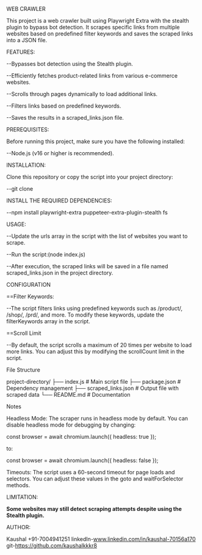 WEB CRAWLER

This project is a web crawler built using Playwright Extra with the stealth plugin to bypass bot detection. It scrapes specific links from multiple websites based on predefined filter keywords and saves the scraped links into a JSON file.

FEATURES:

--Bypasses bot detection using the Stealth plugin.

--Efficiently fetches product-related links from various e-commerce websites.

--Scrolls through pages dynamically to load additional links.

--Filters links based on predefined keywords.

--Saves the results in a scraped_links.json file.

PREREQUISITES:

Before running this project, make sure you have the following installed:

--Node.js (v16 or higher is recommended).


INSTALLATION:

Clone this repository or copy the script into your project directory:

--git clone <repository-url>


INSTALL THE REQUIRED DEPENDENCIES:

--npm install playwright-extra puppeteer-extra-plugin-stealth fs

USAGE:

--Update the urls array in the script with the list of websites you want to scrape.

--Run the script:(node index.js)

--After execution, the scraped links will be saved in a file named scraped_links.json in the project directory.

CONFIGURATION

==Filter Keywords:

--The script filters links using predefined keywords such as /product/, /shop/, /prd/, and more. To modify these keywords, update the filterKeywords array in the script.

==Scroll Limit

--By default, the script scrolls a maximum of 20 times per website to load more links. You can adjust this by modifying the scrollCount limit in the script.

File Structure

project-directory/
├── index.js         # Main script file
├── package.json       # Dependency management
├── scraped_links.json # Output file with scraped data
└── README.md          # Documentation

Notes

Headless Mode: The scraper runs in headless mode by default. You can disable headless mode for debugging by changing:

const browser = await chromium.launch({ headless: true });

to:

const browser = await chromium.launch({ headless: false });

Timeouts: The script uses a 60-second timeout for page loads and selectors. You can adjust these values in the goto and waitForSelector methods.

LIMITATION:

**Some websites may still detect scraping attempts despite using the Stealth plugin.**

AUTHOR:

Kaushal
+91-7004941251
linkedIn-www.linkedin.com/in/kaushal-70156a170
git-https://github.com/kaushalkkkr8